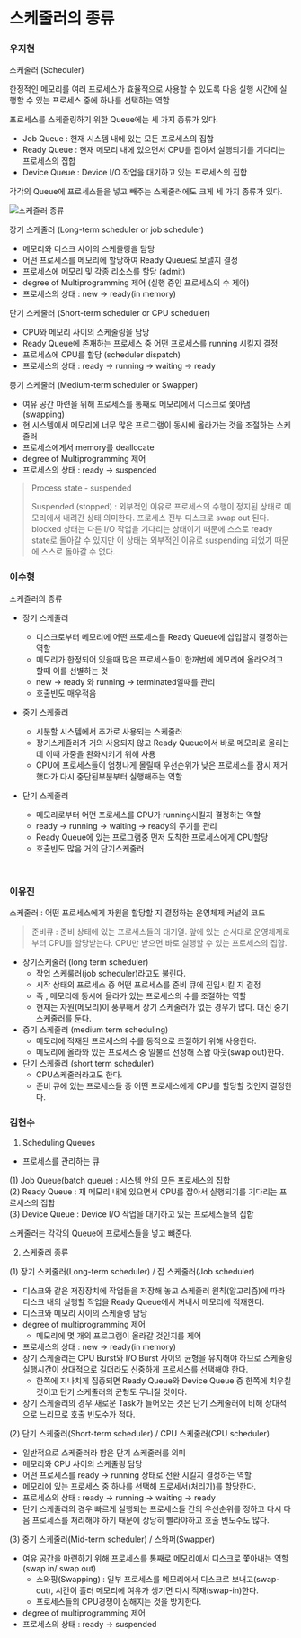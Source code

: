 # 스케줄러의 종류

### 우지현

스케줄러 (Scheduler)

한정적인 메모리를 여러 프로세스가 효율적으로 사용할 수 있도록 다음 실행 시간에 실행할 수 있는 프로세스 중에 하나를 선택하는 역할

프로세스를 스케줄링하기 위한 Queue에는 세 가지 종류가 있다.

- Job Queue : 현재 시스템 내에 있는 모든 프로세스의 집합
- Ready Queue : 현재 메모리 내에 있으면서 CPU를 잡아서 실행되기를 기다리는 프로세스의 집합
- Device Queue : Device I/O 작업을 대기하고 있는 프로세스의 집합

각각의 Queue에 프로세스들을 넣고 빼주는 스케줄러에도 크게 세 가지 종류가 있다.

![스케줄러 종류](https://wch18735.github.io/_img/2021-06-10/process_state.jpg)

장기 스케줄러 (Long-term scheduler or job scheduler)

- 메모리와 디스크 사이의 스케줄링을 담당
- 어떤 프로세스를 메모리에 할당하여 Ready Queue로 보낼지 결정
- 프로세스에 메모리 및 각종 리소스를 할당 (admit)
- degree of Multiprogramming 제어 (실행 중인 프로세스의 수 제어)
- 프로세스의 상태 : new -> ready(in memory)

단기 스케줄러 (Short-term scheduler or CPU scheduler)

- CPU와 메모리 사이의 스케줄링을 담당
- Ready Queue에 존재하는 프로세스 중 어떤 프로세스를 running 시킬지 결정
- 프로세스에 CPU를 할당 (scheduler dispatch)
- 프로세스의 상태 : ready -> running -> waiting -> ready

중기 스케줄러 (Medium-term scheduler or Swapper)

- 여유 공간 마련을 위해 프로세스를 통째로 메모리에서 디스크로 쫓아냄 (swapping)
- 현 시스템에서 메모리에 너무 많은 프로그램이 동시에 올라가는 것을 조절하는 스케줄러
- 프로세스에게서 memory를 deallocate
- degree of Multiprogramming 제어
- 프로세스의 상태 : ready -> suspended

> Process state - suspended
>
> Suspended (stopped) : 외부적인 이유로 프로세스의 수행이 정지된 상태로 메모리에서 내려간 상태 의미한다. 프로세스 전부 디스크로 swap out 된다. blocked 상태는 다른 I/O 작업을 기다리는 상태이기 때문에 스스로 ready state로 돌아갈 수 있지만 이 상태는 외부적인 이유로 suspending 되었기 때문에 스스로 돌아갈 수 없다.

### 이수형
스케줄러의 종류

- 장기 스케줄러

    - 디스크로부터 메모리에 어떤 프로세스를 Ready Queue에 삽입할지 결정하는 역할
    - 메모리가 한정되어 있을때 많은 프로세스들이 한꺼번에 메모리에 올라오려고 할때 이를 선별하는 것
    - new -> ready 와 running -> terminated일때를 관리
    - 호출빈도 매우적음
    
- 중기 스케줄러

    - 시분할 시스템에서 추가로 사용되는 스케줄러
    - 장기스케줄러가 거의 사용되지 않고 Ready Queue에서 바로 메모리로 올리는데 이때 가중을 완화시키기 위해 사용
    - CPU에 프로세스들이 엄청나게 몰릴때 우선순위가 낮은 프로세스를 잠시 제거했다가 다시 중단된부분부터 실행해주는 역할
    
- 단기 스케줄러

    - 메모리로부터 어떤 프로세스를 CPU가 running시킬지 결정하는 역할
    - ready -> running -> waiting -> ready의 주기를 관리
    - Ready Queue에 있는 프로그램중 먼저 도착한 프로세스에게 CPU할당
    - 호출빈도 많음 거의 단기스케줄러
    

<br>

### 이유진
스케줄러 : 어떤 프로세스에게 자원을 할당할 지 결정하는 운영체제 커널의 코드
> 준비큐 : 준비 상태에 있는 프로세스들의 대기열. 앞에 있는 순서대로 운영체제로부터 CPU를 할당받는다. CPU만 받으면 바로 실행할 수 있는 프로세스의 집합.
- 장기스케줄러 (long term scheduler)
    - 작업 스케룰러(job scheduler)라고도 불린다.
    - 시작 상태의 프로세스 중 어떤 프로세스를 준비 큐에 진입시킬 지 결정
    - 즉 , 메모리에 동시에 올라가 있는 프로세스의 수를 조절하는 역할
    - 현재는 자원(메모리)이 풍부해서 장기 스케줄러가 없는 경우가 많다. 대신 중기 스케줄러를 둔다.
- 중기 스케줄러 (medium term scheduling)
    - 메모리에 적재된 프로세스의 수를 동적으로 조절하기 위해 사용한다.
    - 메모리에 올라와 있는 프로세스 중 일불르 선정해 스왑 아웃(swap out)한다. 
- 단기 스케줄러 (short term scheduler)
    - CPU스케줄러라고도 한다.
    - 준비 큐에 있는 프로세스들 중 어떤 프로세스에게 CPU를 할당할 것인지 결정한다.

### 김현수

1) Scheduling Queues
- 프로세스를 관리하는 큐

(1) Job Queue(batch queue) : 시스템 안의 모든 프로세스의 집합<br>
(2) Ready Queue : 재 메모리 내에 있으면서 CPU를 잡아서 실행되기를 기다리는 프로세스의 집합<br>
(3) Device Queue : Device I/O 작업을 대기하고 있는 프로세스들의 집합<br>

 스케줄러는 각각의 Queue에 프로세스들을 넣고 뺴준다.

2) 스케줄러 종류

(1) 장기 스케줄러(Long-term scheduler) / 잡 스케줄러(Job scheduler)
- 디스크와 같은 저장장치에 작업들을 저장해 놓고 스케줄러 원칙(알고리즘)에 따라 디스크 내의 실행할 작업을 Ready Queue에서 꺼내서 메모리에 적재한다.
- 디스크와 메모리 사이의 스케줄링 담당
- degree of multiprogramming 제어
    - 메모리에 몇 개의 프로그램이 올라갈 것인지를 제어
- 프로세스의 상태 : new -> ready(in memory)
- 장기 스케줄러는 CPU Burst와 I/O Burst 사이의 균형을 유지해야 하므로 스케줄링 실행시간이 상대적으로 길더라도 신중하게 프로세스를 선택해야 한다.
    - 한쪽에 지나치게 집중되면 Ready Queue와 Device Queue 중 한쪽에 치우칠 것이고 단기 스케줄러의 균형도 무너질 것이다.
- 장기 스케줄러의 경우 새로운 Task가 들어오는 것은 단기 스케줄러에 비해 상대적으로 느리므로 호출 빈도수가 적다.

(2) 단기 스케줄러(Short-term scheduler) / CPU 스케줄러(CPU scheduler)
- 일반적으로 스케줄러라 함은 단기 스케줄러를 의미
- 메모리와 CPU 사이의 스케줄링 담당
- 어떤 프로세스를 ready -> running 상태로 전환 시킬지 결정하는 역할
- 메모리에 있는 프로세스 중 하나를 선택해 프로세서(처리기)를 할당한다.
- 프로세스의 상태 : ready -> running -> waiting -> ready
- 단기 스케줄러의 경우 빠르게 실행되는 프로세스들 간의 우선순위를 정하고 다시 다음 프로세스를 처리해야 하기 때문에 상당히 빨라야하고 호출 빈도수도 많다. 
 

(3) 중기 스케줄러(Mid-term scheduler) / 스와퍼(Swapper)
- 여유 공간을 마련하기 위해 프로세스를 통째로 메모리에서 디스크로 쫓아내는 역할(swap in/ swap out)
    - 스와핑(Swapping) : 일부 프로세스를 메모리에서 디스크로 보내고(swap-out), 시간이 흘러 메모리에 여유가 생기면 다시 적재(swap-in)한다.
    - 프로세스들의 CPU경쟁이 심해지는 것을 방지한다.
- degree of multiprogramming 제어
- 프로세스의 상태 : ready -> suspended
